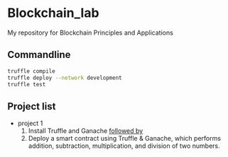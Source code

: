# Blockchain_lab
My repository for Blockchain Principles and Applications

## Commandline
```bash
truffle compile
truffle deploy --network development
truffle test
```

## Project list

- project 1
    1. Install Truffle and Ganache [followed by](https://blockheroes.dev/first-smart-contracts-project/)
    2. Deploy a smart contract using Truffle & Ganache, which performs addition, subtraction, multiplication, and division of two numbers.
